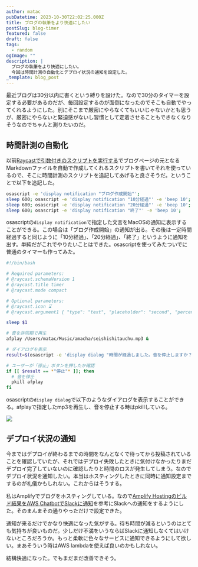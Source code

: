 ```yaml
---
author: matac
pubDatetime: 2023-10-30T22:02:25.000Z
title: ブログの執筆をより快適にしたい
postSlug: blog-timer
featured: false
draft: false
tags:
  - random
ogImage: ""
description: |
  ブログの執筆をより快適にしたい。
  今回は時間計測の自動化とデプロイ状況の通知を設定した。
_template: blog_post
---
```


最近ブログは30分以内に書くという縛りを設けた。なので30分のタイマーを設定する必要があるのだが、毎回設定するのが面倒になったのでそこも自動でやってくれるようにした。別にそこまで厳密にやらなくてもいいじゃないかとも思うが、厳密にやらないと緊迫感がないし習慣として定着させることもできなくなりそうなのでちゃんと測りたいのだ。

## 時間計測の自動化

以前[Raycastで引数付きのスクリプトを実行する](/posts/raycast-param)でブログページの元となるMarkdownファイルを自動で作成してくれるスクリプトを書いてそれを使っているので、そこに時間計測のスクリプトを追記してあげると良さそうだ。ということで以下を追記した。

```bash
osascript -e 'display notification "ブログ作成開始"';
sleep 600; osascript -e 'display notification "10分経過"' -e 'beep 10';
sleep 600; osascript -e 'display notification "20分経過"' -e 'beep 10';
sleep 600; osascript -e 'display notification "終了"' -e 'beep 10';
```

osascriptの`display notification`で指定した文言をMacOSの通知に表示することができる。この場合は「ブログ作成開始」の通知が出る。その後は一定時間経過すると同じように「10分経過」、「20分経過」、「終了」というように通知を出す。単純だがこれでやりたいことはできた。osascriptを使ってみたついでに普通のタイマーも作ってみた。

```bash
#!/bin/bash

# Required parameters:
# @raycast.schemaVersion 1
# @raycast.title timer
# @raycast.mode compact

# Optional parameters:
# @raycast.icon ⌛️
# @raycast.argument1 { "type": "text", "placeholder": "second", "percentEncoded": true }

sleep $1

# 音を非同期で再生
afplay /Users/matac/Music/amacha/seishishitauchu.mp3 &

# ダイアログを表示
result=$(osascript -e 'display dialog "時間が経過しました。音を停止しますか？" buttons {"続行", "停止"} default button "停止"')

# ユーザーが「停止」ボタンを押したか確認
if [[ $result == *"停止"* ]]; then
  # 音を停止
  pkill afplay
fi
```

osascriptの`display dialog`で以下のようなダイアログを表示することができる。afplayで指定したmp3を再生し、音を停止する時はpkillしている。

![](/img/dialog.png)

## デプロイ状況の通知

今まではデプロイが終わるまでの時間をなんとなくで待ってから投稿されていることを確認していたが、それではデプロイ失敗したときに気付けなかったりまだデプロイ完了していないのに確認したりと時間のロスが発生してしまう。なのでデプロイ状況を通知したい。本当はホスティングしたときに同時に通知設定までするのが礼儀かもしれない。これからはそうする。

私はAmplifyでブログをホスティングしている。なので[Amplify Hostingのビルド結果をAWS ChatbotでSlackに通知](https://zenn.dev/ibaraki/articles/1da11379e528b5)を参考にSlackへの通知をするようにした。そのまんまその通りやっただけで設定できた。

通知が来るだけでかなり快適になった気がする。待ち時間が減るというのはとても気持ちが良いものだ。少しだけ不満をいうならばSlackに通知しなくてはいけないところだろうか。もっと柔軟に色々なサービスに通知できるようにして欲しい。まあそういう時はAWS lambdaを使えば良いのかもしれない。

結構快適になった。でもまだまだ改善できそう。
